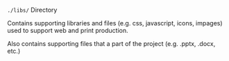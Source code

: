 `./libs/` Directory

Contains supporting libraries and files (e.g. css, javascript, icons, impages) used to support web and print production.

Also contains supporting files that a part of the project (e.g. .pptx, .docx, etc.)

